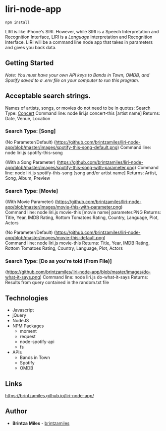 # liri-node-app
``` $bash
npm install
```

LIRI is like iPhone's SIRI. However, while SIRI is a Speech Interpretation and Recognition Interface, LIRI is a _Language_ Interpretation and Recognition Interface. LIRI will be a command line node app that takes in parameters and gives you back data.

## Getting Started
*Note: You must have your own API keys to Bands in Town, OMDB, and Spotify saved to a .env file on your computer to run this program.*


## Acceptable search strings.   
Names of artists, songs, or movies do not need to be in quotes: 
Search Type:  [Concert](https://github.com/brintzamiles/liri-node-app/blob/master/images/concert-this.png) 
Command line:  node liri.js concert-this [artist name] 
Returns:   Date, Venue, Location

### Search Type:  [Song]

(No Parameter/Default)
(https://github.com/brintzamiles/liri-node-app/blob/master/images/spotify-this-song-default.png) 
Command line:  node liri.js spotify-this-song 

(With a Song Parameter)
(https://github.com/brintzamiles/liri-node-app/blob/master/images/spotify-this-song-with-parameter.png)
Command line:  node liri.js spotify-this-song [song and/or artist name] 
Returns:   Artist, Song, Album, Preview

### Search Type:  [Movie]

(With Movie Parameter)
(https://github.com/brintzamiles/liri-node-app/blob/master/images/movie-this-with-parameter.png)  
Command line:  node liri.js movie-this [movie name] parameter.PNG
Returns:  Title, Year, IMDB Rating, Rottom Tomatoes Rating, Country, Language, Plot, Actors

(No Parameter/Default)
(https://github.com/brintzamiles/liri-node-app/blob/master/images/movie-this-default.png)  
Command line:  node liri.js movie-this
Returns:  Title, Year, IMDB Rating, Rottom Tomatoes Rating, Country, Language, Plot, Actors


### Search Type:  [Do as you're told (From File)]

(https://github.com/brintzamiles/liri-node-app/blob/master/images/do-what-it-says.png) 
Command line:  node liri.js do-what-it-says
Returns:  Results from query contained in the random.txt file

## Technologies

* Javascript
* jQuery
* NodeJS
* NPM Packages
    * moment
    * request
    * node-spotify-api
    * fs
* APIs
    * Bands in Town
    * Spotify
    * OMDB

## Links

 https://brintzamiles.github.io/liri-node-app/

## Author

* **Brintza Miles** - [brintzamiles](https://github.com/brintzamiles)
